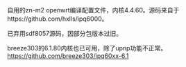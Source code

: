 自用的zn-m2 openwrt编译配置文件，内核4.4.60。源码来自于https://github.com/hxlls/ipq6000。

已弃用sdf8057源码，因部分包版本过旧。

breeze303的6.1.80内核也已可用，除了upnp功能不正常。https://github.com/breeze303/ipq60xx-6.1

